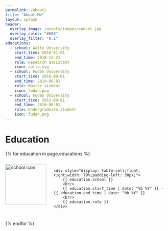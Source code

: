 ```yaml
---
permalink: /about/
title: "About Me"
layout: splash
header:
  overlay_image: /assets/images/sunset.jpg
  overlay_color: "#000"
  overlay_filter: "0.1"
educations:
  - school: Aalto University
    start_time: 2018-01-01
    end_time: 2018-12-31
    role: Research assistant
    icon: aalto.svg
  - school: Fudan University
    start_time: 2016-09-01
    end_time: 2019-06-01
    role: Master student
    icon: fudan.png
  - school: Fudan University
    start_time: 2012-09-01
    end_time: 2016-06-01
    role: Undergraduate student
    icon: fudan.png
---
```


Education
===

{% for education in page.educations %}

<div style="display: table;clear: both;content: ; padding-top: 10px; padding-bottom: 10px" height="128" width="128">
    <div style="float: left;width: 30%;">
        <img src="/assets/images/{{ education.icon }}" alt="school icon" height="128" width="128" style="margin: auto;top: 0;left: 0;right: 0;bottom: 0;">
    </div>

    <div style="display: table-cell;float: right;width: 70%;padding-left: 30px;">
        {{ education.school }}
        <br/>
        {{ education.start_time | date: "%b %Y" }} - {{ education.end_time | date: "%b %Y" }} 
        <br/>
        {{ education.role }}
    </div>
</div>

{% endfor %}
